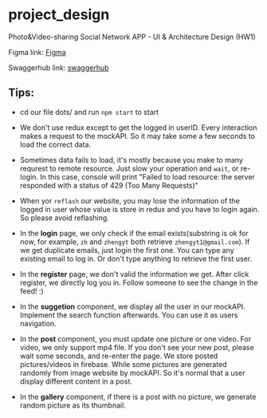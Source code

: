# project_design
Photo&amp;Video-sharing Social Network APP -  UI &amp; Architecture Design (HW1)

Figma link: [Figma](https://www.figma.com/file/2zKBicT9YGqXbUttyQ4yne/Group21-Project?node-id=0%3A1)

Swaggerhub link: [swaggerhub](https://app.swaggerhub.com/apis/ZXY9815_1/Group21_openapi2/1.0.0)



## Tips: 
- cd our file dots/ and run `npm start` to start

- We don't use redux except to get the logged in userID. Every interaction makes a request to the mockAPI. So it may take some a few seconds to load the correct data.

- Sometimes data fails to load, it's mostly because you make to many requrest to remote resource. Just slow your operation and `wait`, or re-login. In this case, console will print "Failed to load resource: the server responded with a status of 429 (Too Many Requests)"

- When yor `reflash` our website, you may lose the information of the logged in user whose value is store in redux and you have to login again. So please avoid reflashing.

- In the **login** page, we only check if the email exists(substring is ok for now, for example, `zh` and `zhengyt` both retrieve `zhengyt1@gmail.com`). If we get duplicate emails, just login the first one. You can type any existing email to log in. Or don't type anything to retrieve the first user.

- In the **register** page, we don't valid the information we get. After click register, we directly log you in. Follow someone to see the change in the feed! :)

- In the **suggetion** component, we display all the user in our mockAPI. Implement the search function afterwards. You can use it as users navigation.

- In the **post** component, you must update one picture or one video. For video, we only support mp4 file. If you don't see your new post, please wait some seconds, and re-enter the page. We store posted pictures/videos in firebase. While some pictures are generated randomly from image website by mockAPI. So it's normal that a user display different content in a post.

- In the **gallery** component, if there is a post with no picture, we generate random picture as its thumbnail.